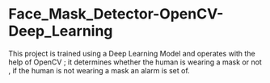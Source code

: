 # Face_Mask_Detector-OpenCV-Deep_Learning
This project is trained using a Deep Learning Model and operates with the help of OpenCV ; it determines whether the human is wearing a mask or not , if the human is not wearing
a mask an alarm is set of.
